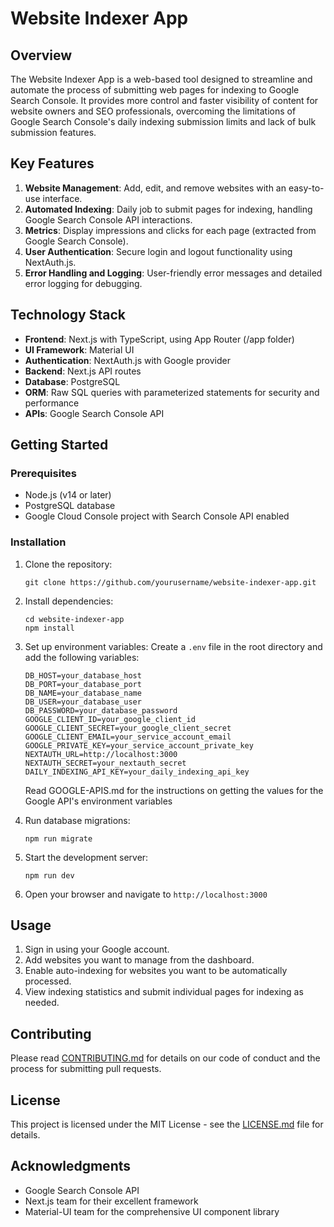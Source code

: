 # Website Indexer App

## Overview

The Website Indexer App is a web-based tool designed to streamline and automate the process of submitting web pages for indexing to Google Search Console. It provides more control and faster visibility of content for website owners and SEO professionals, overcoming the limitations of Google Search Console's daily indexing submission limits and lack of bulk submission features.

## Key Features

1. **Website Management**: Add, edit, and remove websites with an easy-to-use interface.
2. **Automated Indexing**: Daily job to submit pages for indexing, handling Google Search Console API interactions.
3. **Metrics**: Display impressions and clicks for each page (extracted from Google Search Console).
4. **User Authentication**: Secure login and logout functionality using NextAuth.js.
5. **Error Handling and Logging**: User-friendly error messages and detailed error logging for debugging.

## Technology Stack

- **Frontend**: Next.js with TypeScript, using App Router (/app folder)
- **UI Framework**: Material UI
- **Authentication**: NextAuth.js with Google provider
- **Backend**: Next.js API routes
- **Database**: PostgreSQL
- **ORM**: Raw SQL queries with parameterized statements for security and performance
- **APIs**: Google Search Console API

## Getting Started

### Prerequisites

- Node.js (v14 or later)
- PostgreSQL database
- Google Cloud Console project with Search Console API enabled

### Installation

1. Clone the repository:
   ```
   git clone https://github.com/yourusername/website-indexer-app.git
   ```

2. Install dependencies:
   ```
   cd website-indexer-app
   npm install
   ```

3. Set up environment variables:
   Create a `.env` file in the root directory and add the following variables:
   ```
   DB_HOST=your_database_host
   DB_PORT=your_database_port
   DB_NAME=your_database_name
   DB_USER=your_database_user
   DB_PASSWORD=your_database_password
   GOOGLE_CLIENT_ID=your_google_client_id
   GOOGLE_CLIENT_SECRET=your_google_client_secret
   GOOGLE_CLIENT_EMAIL=your_service_account_email
   GOOGLE_PRIVATE_KEY=your_service_account_private_key
   NEXTAUTH_URL=http://localhost:3000
   NEXTAUTH_SECRET=your_nextauth_secret
   DAILY_INDEXING_API_KEY=your_daily_indexing_api_key
   ```

   Read GOOGLE-APIS.md for the instructions on getting the values for the Google API's environment variables

4. Run database migrations:
   ```
   npm run migrate
   ```

5. Start the development server:
   ```
   npm run dev
   ```

6. Open your browser and navigate to `http://localhost:3000`

## Usage

1. Sign in using your Google account.
2. Add websites you want to manage from the dashboard.
3. Enable auto-indexing for websites you want to be automatically processed.
4. View indexing statistics and submit individual pages for indexing as needed.

## Contributing

Please read [CONTRIBUTING.md](CONTRIBUTING.md) for details on our code of conduct and the process for submitting pull requests.

## License

This project is licensed under the MIT License - see the [LICENSE.md](LICENSE.md) file for details.

## Acknowledgments

- Google Search Console API
- Next.js team for their excellent framework
- Material-UI team for the comprehensive UI component library